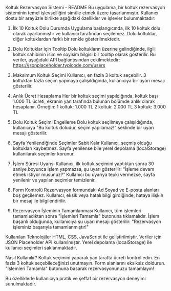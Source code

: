 Koltuk Rezervasyon Sistemi - README
Bu uygulama, bir koltuk rezervasyon sisteminin temel işlevselliğini simüle etmek üzere tasarlanmıştır. Kullanıcı dostu bir arayüzle birlikte aşağıdaki özellikler ve işlevler bulunmaktadır:

1. İlk 10 Koltuk Dolu Durumda
Uygulama başlangıcında, ilk 10 koltuk dolu olarak ayarlanmıştır ve kullanıcı tarafından seçilemez.
Dolu koltuklar, diğer koltuklardan farklı bir renkle gösterilmektedir.

2. Dolu Koltuklar için Tooltip
Dolu koltukların üzerine gelindiğinde, ilgili koltuk sahibinin isim ve soyisim bilgisi bir tooltip olarak gösterilir.
Bu veriler, aşağıdaki API bağlantısından çekilmektedir:
https://jsonplaceholder.typicode.com/users

3. Maksimum Koltuk Seçimi
Kullanıcı, en fazla 3 koltuk seçebilir.
3 koltuktan fazla seçim yapmaya çalışıldığında, kullanıcıya bir uyarı mesajı gösterilir.

4. Anlık Ücret Hesaplama
Her bir koltuk seçimi yapıldığında, koltuk başı 1.000 TL ücreti, ekranın yan tarafında bulunan bölümde anlık olarak hesaplanır.
Örneğin:
1 koltuk: 1.000 TL
2 koltuk: 2.000 TL
3 koltuk: 3.000 TL

5. Dolu Koltuk Seçimi Engelleme
Dolu koltuk seçilmeye çalışıldığında, kullanıcıya "Bu koltuk doludur, seçim yapılamaz!" şeklinde bir uyarı mesajı gösterilir.

6. Sayfa Yenilendiğinde Seçimler Sabit Kalır
Kullanıcı, seçmiş olduğu koltukları kaybetmez. Sayfa yenilense bile yerel depolama (localStorage) kullanılarak seçimler korunur.

7. İşlem Süresi Uyarısı
Kullanıcı, ilk koltuk seçimini yaptıktan sonra 30 saniye boyunca işlem yapmazsa, şu uyarı gösterilir:
“İşleme devam etmek istiyor musunuz?”
Kullanıcı bu uyarıya tepki vermezse, sayfa yenilenir ve yapılan seçimler temizlenir.

8. Form Kontrolü
Rezervasyon formundaki Ad Soyad ve E-posta alanları boş geçilemez.
Kullanıcı, eksik veya hatalı bilgi girdiğinde, hataya ilişkin bir mesaj ile bilgilendirilir.

9. Rezervasyon İşleminin Tamamlanması
Kullanıcı, tüm işlemleri tamamladıktan sonra "İşlemleri Tamamla" butonuna tıklamalıdır.
İşlem başarılı olduğunda, kullanıcıya şu uyarı mesajı gösterilir:
"Rezervasyon işleminiz başarıyla tamamlanmıştır!"

Kullanılan Teknolojiler
HTML, CSS, JavaScript ile geliştirilmiştir.
Veriler için JSON Placeholder API kullanılmıştır.
Yerel depolama (localStorage) ile kullanıcı seçimleri saklanmaktadır.

Nasıl Kullanılır?
Koltuk seçimini yaparak yan tarafta ücreti kontrol edin.
En fazla 3 koltuk seçebileceğinizi unutmayın.
Form alanlarını eksiksiz doldurun.
"İşlemleri Tamamla" butonuna basarak rezervasyonunuzu tamamlayın!

Bu özelliklerle kullanıcıya pratik ve şeffaf bir rezervasyon deneyimi sunulmaktadır.
